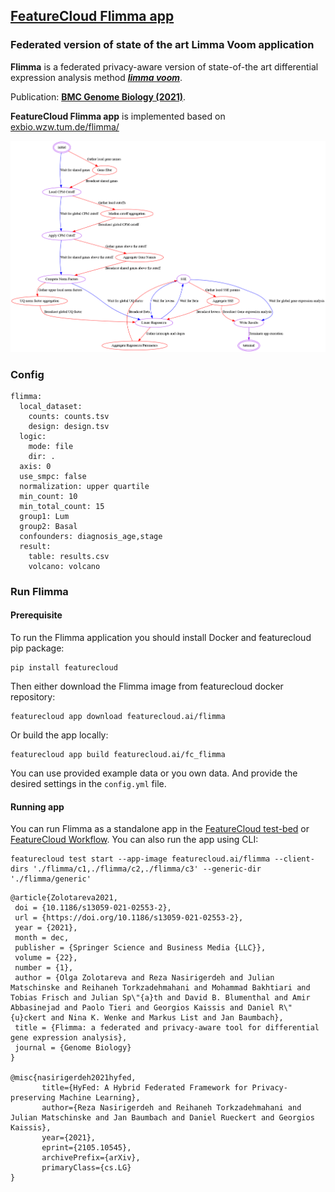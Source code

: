 ## [FeatureCloud Flimma app](https://featurecloud.ai/app/flimma)
### Federated version of state of the art Limma Voom application
<p><b>Flimma</b> is a federated privacy-aware version of state-of-the art differential expression analysis method <a href="https://bioconductor.org/packages/release/bioc/html/limma.html"><i><b>limma voom</b></i></a>.</p> 
   <p>Publication: <a href="https://genomebiology.biomedcentral.com/articles/10.1186/s13059-021-02553-2"<i><b> BMC Genome Biology (2021)</b></i></a>.</p> 
   
   <p><b>FeatureCloud Flimma app</b> is implemented based on <a href="https://exbio.wzw.tum.de/flimma/"<i>exbio.wzw.tum.de/flimma/</i></a></p> 

![state diagram](data/images/state_diagram.png)

### Config

```angular2html
flimma:
  local_dataset:
    counts: counts.tsv
    design: design.tsv
  logic:
    mode: file
    dir: .
  axis: 0
  use_smpc: false
  normalization: upper quartile
  min_count: 10
  min_total_count: 15
  group1: Lum
  group2: Basal
  confounders: diagnosis_age,stage
  result:
    table: results.csv
    volcano: volcano
```

### Run Flimma
#### Prerequisite
To run the Flimma application you should install Docker and featurecloud pip package:
```shell 
pip install featurecloud
```
Then either download the Flimma image from featurecloud docker repository:
```shell
featurecloud app download featurecloud.ai/flimma 
```
Or build the app locally:
```shell
featurecloud app build featurecloud.ai/fc_flimma 
```
You can use provided example data or you own data. And provide the desired settings in the `config.yml` file.
#### Running app
You can run Flimma as a standalone app in the [FeatureCloud test-bed](https://featurecloud.ai/development/test) or [FeatureCloud Workflow](https://featurecloud.ai/projects). You can also run the app using CLI:
```shell
featurecloud test start --app-image featurecloud.ai/flimma --client-dirs './flimma/c1,./flimma/c2,./flimma/c3' --generic-dir './flimma/generic'
```
```angular2html
@article{Zolotareva2021,
 doi = {10.1186/s13059-021-02553-2},
 url = {https://doi.org/10.1186/s13059-021-02553-2},
 year = {2021},
 month = dec,
 publisher = {Springer Science and Business Media {LLC}},
 volume = {22},
 number = {1},
 author = {Olga Zolotareva and Reza Nasirigerdeh and Julian Matschinske and Reihaneh Torkzadehmahani and Mohammad Bakhtiari and Tobias Frisch and Julian Sp\"{a}th and David B. Blumenthal and Amir Abbasinejad and Paolo Tieri and Georgios Kaissis and Daniel R\"{u}ckert and Nina K. Wenke and Markus List and Jan Baumbach},
 title = {Flimma: a federated and privacy-aware tool for differential gene expression analysis},
 journal = {Genome Biology}
}
  
@misc{nasirigerdeh2021hyfed,
       title={HyFed: A Hybrid Federated Framework for Privacy-preserving Machine Learning},
       author={Reza Nasirigerdeh and Reihaneh Torkzadehmahani and Julian Matschinske and Jan Baumbach and Daniel Rueckert and Georgios Kaissis},
       year={2021},
       eprint={2105.10545},
       archivePrefix={arXiv},
       primaryClass={cs.LG}
}
```
